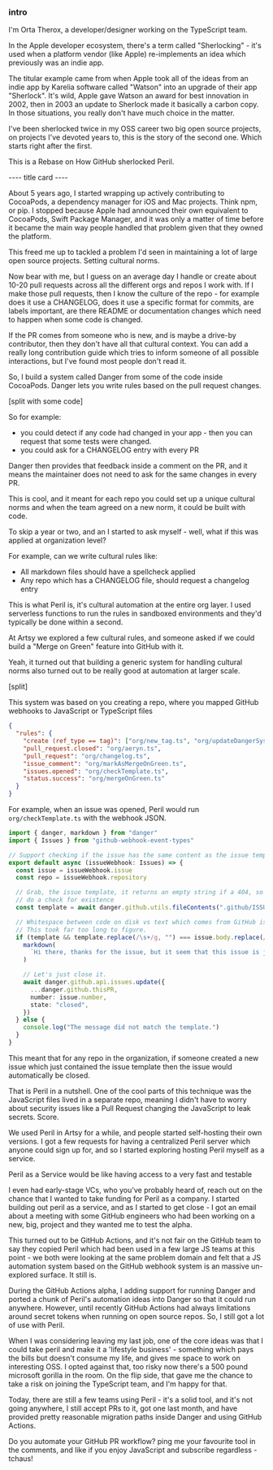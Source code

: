 ### intro

I'm Orta Therox, a developer/designer working on the TypeScript team.
 
In the Apple developer ecosystem, there's a term called "Sherlocking" - it's used when a platform vendor (like Apple) re-implements an idea which previously was an indie app. 

The titular example came from when Apple took all of the ideas from an indie app by Karelia software called "Watson" into an upgrade of their app "Sherlock". It's wild, Apple gave Watson an award for best innovation in 2002, then in 2003 an update to Sherlock made it basically a carbon copy. In those situations, you really don't have much choice in the matter.

I've been sherlocked twice in my OSS career two big open source projects, on projects I've devoted years to, this is the story of the second one. Which starts right after the first.

This is a Rebase on How GitHub sherlocked Peril.

---- title card ----

About 5 years ago, I started wrapping up actively contributing to CocoaPods, a dependency manager for iOS and Mac projects. Think npm, or pip.
I stopped because Apple had announced their own equivalent to CocoaPods, Swift Package Manager, and it was only a matter of time before it became the main way people handled that problem given that they owned the platform.

This freed me up to tackled a problem I'd seen in maintaining a lot of large open source projects. Setting cultural norms.

Now bear with me, but I guess on an average day I handle or create about 10-20 pull requests across all the different orgs and repos I work with. If I make those pull requests, then I know the culture of the repo - for example does it use a CHANGELOG, does it use a specific format for commits, are labels important, are there README or documentation changes which need to happen when some code is changed.

If the PR comes from someone who is new, and is maybe a drive-by contributor, then they don't have all that cultural context. You can add a really long contribution guide which tries to inform someone of all possible interactions, but I've found most people don't read it.

So, I build a system called Danger from some of the code inside CocoaPods. Danger lets you write rules based on the pull request changes.

[split with some code]

So for example:

- you could detect if any code had changed in your app - then you can request that some tests were changed.
- you could ask for a CHANGELOG entry with every PR

Danger then provides that feedback inside a comment on the PR, and it means the maintainer does not need to ask for the same changes in every PR.

This is cool, and it meant for each repo you could set up a unique cultural norms and when the team agreed on a new norm, it could be built with code.

To skip a year or two, and an I started to ask myself - well, what if this was applied at organization level?

For example, can we write cultural rules like:

- All markdown files should have a spellcheck applied
- Any repo which has a CHANGELOG file, should request a changelog entry

This is what Peril is, it's cultural automation at the entire org layer. I used serverless functions to run the rules in sandboxed environments and they'd typically be done within a second.

At Artsy we explored a few cultural rules, and someone asked if we could build a "Merge on Green" feature into GitHub with it. 

Yeah, it turned out that building a generic system for handling cultural norms also turned out to be really good at automation at larger scale.

[split]

This system was based on you creating a repo, where you mapped GitHub webhooks to JavaScript or TypeScript files

```json
{
  "rules": {
    "create (ref_type == tag)": ["org/new_tag.ts", "org/updateDangerSystems.ts"],
    "pull_request.closed": "org/aeryn.ts",
    "pull_request": "org/changelog.ts",
    "issue_comment": "org/markAsMergeOnGreen.ts",
    "issues.opened": "org/checkTemplate.ts",
    "status.success": "org/mergeOnGreen.ts"
  }
}
```

For example, when an issue was opened, Peril would run `org/checkTemplate.ts` with the webhook JSON.

```ts
import { danger, markdown } from "danger"
import { Issues } from "github-webhook-event-types"

// Support checking if the issue has the same content as the issue template.
export default async (issueWebhook: Issues) => {
  const issue = issueWebhook.issue
  const repo = issueWebhook.repository

  // Grab, the issue template, it returns an empty string if a 404, so we can
  // do a check for existence
  const template = await danger.github.utils.fileContents(".github/ISSUE_TEMPLATE.md", repo.full_name)

  // Whitespace between code on disk vs text which comes from GitHub is different.
  // This took far too long to figure.
  if (template && template.replace(/\s+/g, "") === issue.body.replace(/\s+/g, "")) {
    markdown(
      `Hi there, thanks for the issue, but it seem that this issue is just the default template. Please create a new issue with the template filled out.`
    )

    // Let's just close it.
    await danger.github.api.issues.update({
      ...danger.github.thisPR,
      number: issue.number,
      state: "closed",
    })
  } else {
    console.log("The message did not match the template.")
  }
}
```

This meant that for any repo in the organization, if someone created a new issue which just contained the issue template then the issue would automatically be closed.

That is Peril in a nutshell. One of the cool parts of this technique was the JavaScript files lived in a separate repo, meaning I didn't have to worry about security issues like a Pull Request changing the JavaScript to leak secrets. Score.

We used Peril in Artsy for a while, and people started self-hosting their own versions. I got a few requests for having a centralized Peril server which anyone could sign up for, and so I started exploring hosting Peril myself as a service. 

Peril as a Service would be like having access to a very fast and testable  

I even had early-stage VCs, who you've probably heard of, reach out on the chance that I wanted to take funding for Peril as a company. I started building out peril as a service, and as I started to get close - I got an email about a meeting with some GitHub engineers who had been working on a new, big, project and they wanted me to test the alpha.

This turned out to be GitHub Actions, and it's not fair on the GitHub team to say they copied Peril which had been used in a few large JS teams at this point - we both were looking at the same problem domain and felt that a JS automation system based on the GitHub webhook system is an massive un-explored surface. It still is.

During the GitHub Actions alpha, I adding support for running Danger and ported a chunk of Peril's automation ideas into Danger so that it could run anywhere. However, until recently GitHub Actions had always limitations around secret tokens when running on open source repos. So, I still got a lot of use with Peril. 

When I was considering leaving my last job, one of the core ideas was that I could take peril and make it a 'lifestyle business' - something which pays the bills but doesn't consume my life, and gives me space to work on interesting OSS. I opted against that, too risky now there's a 500 pound microsoft gorilla in the room. On the flip side, that gave me the chance to take a risk on joining the TypeScript team, and I'm happy for that.

Today, there are still a few teams using Peril - it's a solid tool, and it's not going anywhere, I still accept PRs to it, got one last month, and have provided pretty reasonable migration paths inside Danger and using GitHub Actions.

Do you automate your GitHub PR workflow? ping me your favourite tool in the comments, and like if you enjoy JavaScript and subscribe regardless - tchaus!
